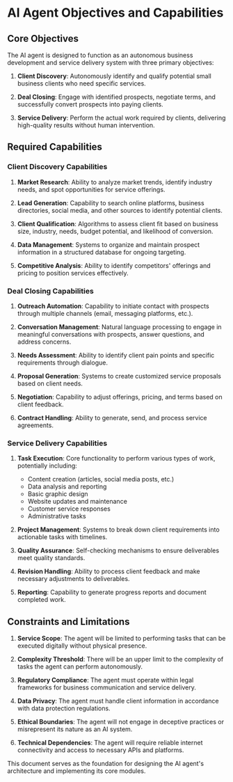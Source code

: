 # AI Agent Objectives and Capabilities

## Core Objectives

The AI agent is designed to function as an autonomous business development and service delivery system with three primary objectives:

1. **Client Discovery**: Autonomously identify and qualify potential small business clients who need specific services.

2. **Deal Closing**: Engage with identified prospects, negotiate terms, and successfully convert prospects into paying clients.

3. **Service Delivery**: Perform the actual work required by clients, delivering high-quality results without human intervention.

## Required Capabilities

### Client Discovery Capabilities

1. **Market Research**: Ability to analyze market trends, identify industry needs, and spot opportunities for service offerings.

2. **Lead Generation**: Capability to search online platforms, business directories, social media, and other sources to identify potential clients.

3. **Client Qualification**: Algorithms to assess client fit based on business size, industry, needs, budget potential, and likelihood of conversion.

4. **Data Management**: Systems to organize and maintain prospect information in a structured database for ongoing targeting.

5. **Competitive Analysis**: Ability to identify competitors' offerings and pricing to position services effectively.

### Deal Closing Capabilities

1. **Outreach Automation**: Capability to initiate contact with prospects through multiple channels (email, messaging platforms, etc.).

2. **Conversation Management**: Natural language processing to engage in meaningful conversations with prospects, answer questions, and address concerns.

3. **Needs Assessment**: Ability to identify client pain points and specific requirements through dialogue.

4. **Proposal Generation**: Systems to create customized service proposals based on client needs.

5. **Negotiation**: Capability to adjust offerings, pricing, and terms based on client feedback.

6. **Contract Handling**: Ability to generate, send, and process service agreements.

### Service Delivery Capabilities

1. **Task Execution**: Core functionality to perform various types of work, potentially including:
   - Content creation (articles, social media posts, etc.)
   - Data analysis and reporting
   - Basic graphic design
   - Website updates and maintenance
   - Customer service responses
   - Administrative tasks

2. **Project Management**: Systems to break down client requirements into actionable tasks with timelines.

3. **Quality Assurance**: Self-checking mechanisms to ensure deliverables meet quality standards.

4. **Revision Handling**: Ability to process client feedback and make necessary adjustments to deliverables.

5. **Reporting**: Capability to generate progress reports and document completed work.

## Constraints and Limitations

1. **Service Scope**: The agent will be limited to performing tasks that can be executed digitally without physical presence.

2. **Complexity Threshold**: There will be an upper limit to the complexity of tasks the agent can perform autonomously.

3. **Regulatory Compliance**: The agent must operate within legal frameworks for business communication and service delivery.

4. **Data Privacy**: The agent must handle client information in accordance with data protection regulations.

5. **Ethical Boundaries**: The agent will not engage in deceptive practices or misrepresent its nature as an AI system.

6. **Technical Dependencies**: The agent will require reliable internet connectivity and access to necessary APIs and platforms.

This document serves as the foundation for designing the AI agent's architecture and implementing its core modules.
